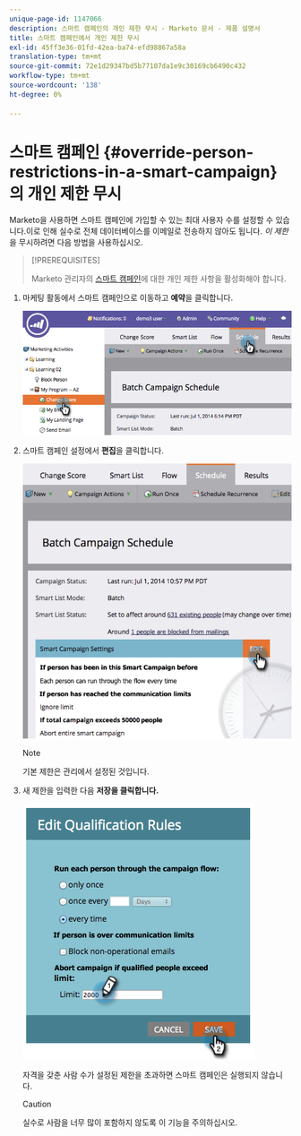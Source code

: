 ```yaml
---
unique-page-id: 1147066
description: 스마트 캠페인의 개인 제한 무시 - Marketo 문서 - 제품 설명서
title: 스마트 캠페인에서 개인 제한 무시
exl-id: 45ff3e36-01fd-42ea-ba74-efd98867a58a
translation-type: tm+mt
source-git-commit: 72e1d29347bd5b77107da1e9c30169cb6490c432
workflow-type: tm+mt
source-wordcount: '138'
ht-degree: 0%

---
```


# 스마트 캠페인 {#override-person-restrictions-in-a-smart-campaign}의 개인 제한 무시

Marketo을 사용하면 스마트 캠페인에 가입할 수 있는 최대 사용자 수를 설정할 수 있습니다.이로 인해 실수로 전체 데이터베이스를 이메일로 전송하지 않아도 됩니다. _이 제한_&#x200B;을 무시하려면 다음 방법을 사용하십시오.

>[!PREREQUISITES]
>
>Marketo 관리자의 [스마트 캠페인](/help/marketo/product-docs/administration/email-setup/enable-person-restrictions-for-smart-campaigns.md)에 대한 개인 제한 사항을 활성화해야 합니다.

1. 마케팅 활동에서 스마트 캠페인으로 이동하고 **예약**&#x200B;을 클릭합니다.

   ![](assets/one.png)

1. 스마트 캠페인 설정에서 **편집**&#x200B;을 클릭합니다.

   ![](assets/two.png)

   >[!NOTE]
   >
   >기본 제한은 관리에서 설정된 것입니다.

1. 새 제한을 입력한 다음 **저장을 클릭합니다.**

   ![](assets/three.png)

   자격을 갖춘 사람 수가 설정된 제한을 초과하면 스마트 캠페인은 실행되지 않습니다.

   >[!CAUTION]
   >
   >실수로 사람을 너무 많이 포함하지 않도록 이 기능을 주의하십시오.
